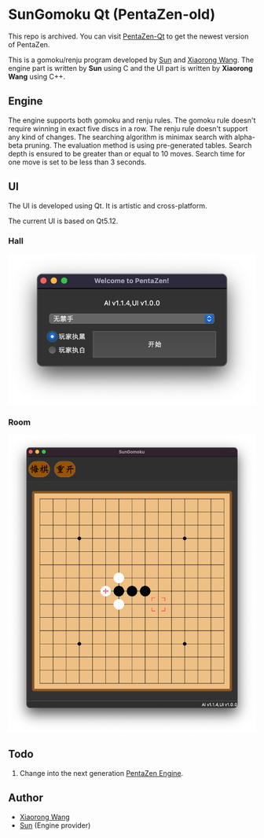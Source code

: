# SunGomoku Qt (PentaZen-old)

This repo is archived. You can visit [PentaZen-Qt](https://github.com/alien-wxr/PentaZen-Qt) to get the newest version of PentaZen.

This is a gomoku/renju program developed by [Sun](https://github.com/sun-yuliang) and [Xiaorong Wang](https://github.com/alien-wxr). The engine part is written by **Sun** using C and the UI part is written by **Xiaorong Wang** using C++.

## Engine

The engine supports both gomoku and renju rules. The gomoku rule doesn't require winning in exact five discs in a row. The renju rule doesn't support any kind of changes. The searching algorithm is minimax search with alpha-beta pruning. The evaluation method is using pre-generated tables. Search depth is ensured to be greater than or equal to 10 moves. Search time for one move is set to be less than 3 seconds.

## UI

The UI is developed using Qt. It is artistic and cross-platform.

The current UI is based on Qt5.12.

### Hall

![hall](./resources/hall.png)

### Room

![Room](./resources/room.png)

## Todo

1. Change into the next generation [PentaZen Engine](https://github.com/sun-yuliang/PentaZen).

## Author

- [Xiaorong Wang](https://github.com/alien-wxr)
- [Sun](https://github.com/sun-yuliang) (Engine provider)
